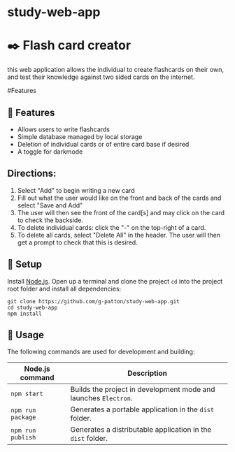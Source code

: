 # study-web-app

# :black_nib: Flash card creator

this web application allows the individual to create flashcards on their own, 
and test their knowledge against two sided cards on the internet.

#Features

## :pushpin: Features

* Allows users to write flashcards 
* Simple database managed by local storage
* Deletion of individual cards or of entire card base if desired
* A toggle for darkmode

## Directions:
1. Select "Add" to begin writing a new card
2. Fill out what the user would like on the front and back of the cards and select "Save and Add"
3. The user will then see the front of the card[s] and may click on the card to check the backside.
4. To delete individual cards: click the "-" on the top-right of a card.
5. To delete all cards, select "Delete All" in the header.  The user will then get a prompt to check that this is desired.

## :scroll: Setup

Install [Node.js](https://nodejs.org/en/). Open up a terminal and clone the project 
`cd` into the project root folder and install all dependencies:

```
git clone https://github.com/g-patton/study-web-app.git
cd study-web-app
npm install
```

## :wrench: Usage

The following commands are used for development and building:

| Node.js command | Description |
|-----------------|-------------|
| `npm start` | Builds the project in development mode and launches `Electron`. |
| `npm run package` | Generates a portable application in the `dist` folder. |
| `npm run publish` | Generates a distributable application in the `dist` folder. |

